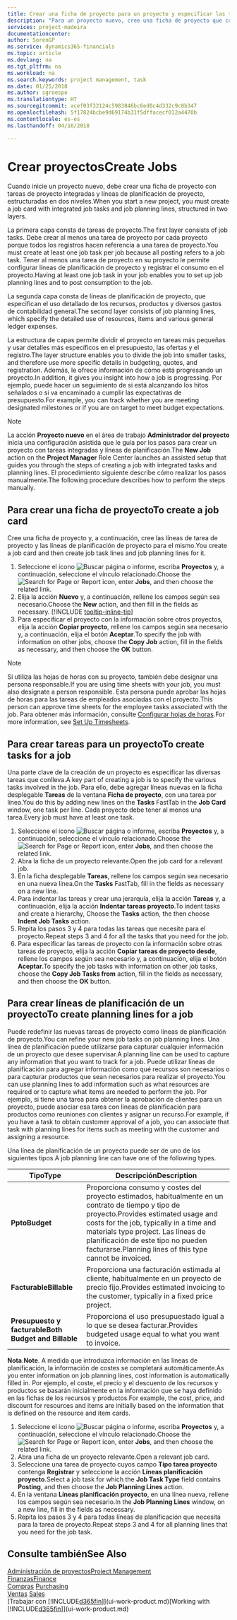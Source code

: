 ```yaml
---
title: Crear una ficha de proyecto para un proyecto y especificar las tareas | Documentos de Microsoft
description: "Para un proyecto nuevo, cree una ficha de proyecto que contenga tareas y líneas de planificación, como ayuda para administrar el progreso y los presupuestos."
services: project-madeira
documentationcenter: 
author: SorenGP
ms.service: dynamics365-financials
ms.topic: article
ms.devlang: na
ms.tgt_pltfrm: na
ms.workload: na
ms.search.keywords: project management, task
ms.date: 01/25/2018
ms.author: sgroespe
ms.translationtype: HT
ms.sourcegitcommit: acef03f32124c5983846bc6ed0c4d332c9c8b347
ms.openlocfilehash: 5f17824bcbe9d69174b31f5dffacecf012a4470b
ms.contentlocale: es-es
ms.lasthandoff: 04/16/2018

---
```

# <a name="create-jobs"></a><span data-ttu-id="38d46-103">Crear proyectos</span><span class="sxs-lookup"><span data-stu-id="38d46-103">Create Jobs</span></span>
<span data-ttu-id="38d46-104">Cuando inicie un proyecto nuevo, debe crear una ficha de proyecto con tareas de proyecto integradas y líneas de planificación de proyecto, estructuradas en dos niveles.</span><span class="sxs-lookup"><span data-stu-id="38d46-104">When you start a new project, you must create a job card with integrated job tasks and job planning lines, structured in two layers.</span></span>  

<span data-ttu-id="38d46-105">La primera capa consta de tareas de proyecto.</span><span class="sxs-lookup"><span data-stu-id="38d46-105">The first layer consists of job tasks.</span></span> <span data-ttu-id="38d46-106">Debe crear al menos una tarea de proyecto por cada proyecto porque todos los registros hacen referencia a una tarea de proyecto.</span><span class="sxs-lookup"><span data-stu-id="38d46-106">You must create at least one job task per job because all posting refers to a job task.</span></span> <span data-ttu-id="38d46-107">Tener al menos una tarea de proyecto en su proyecto le permite configurar líneas de planificación de proyecto y registrar el consumo en el proyecto.</span><span class="sxs-lookup"><span data-stu-id="38d46-107">Having at least one job task in your job enables you to set up job planning lines and to post consumption to the job.</span></span>

<span data-ttu-id="38d46-108">La segunda capa consta de líneas de planificación de proyecto, que especifican el uso detallado de los recursos, productos y diversos gastos de contabilidad general.</span><span class="sxs-lookup"><span data-stu-id="38d46-108">The second layer consists of job planning lines, which specify the detailed use of resources, items and various general ledger expenses.</span></span>

<span data-ttu-id="38d46-109">La estructura de capas permite dividir el proyecto en tareas más pequeñas y usar detalles más específicos en el presupuesto, las ofertas y el registro.</span><span class="sxs-lookup"><span data-stu-id="38d46-109">The layer structure enables you to divide the job into smaller tasks, and therefore use more specific details in budgeting, quotes, and registration.</span></span> <span data-ttu-id="38d46-110">Además, le ofrece información de cómo está progresando un proyecto.</span><span class="sxs-lookup"><span data-stu-id="38d46-110">In addition, it gives you insight into how a job is progressing.</span></span> <span data-ttu-id="38d46-111">Por ejemplo, puede hacer un seguimiento de si está alcanzando los hitos señalados o si va encaminado a cumplir las expectativas de presupuesto.</span><span class="sxs-lookup"><span data-stu-id="38d46-111">For example, you can track whether you are meeting designated milestones or if you are on target to meet budget expectations.</span></span>

> [!NOTE]  
>   <span data-ttu-id="38d46-112">La acción **Proyecto nuevo** en el área de trabajo **Administrador del proyecto** inicia una configuración asistida que le guía por los pasos para crear un proyecto con tareas integradas y líneas de planificación.</span><span class="sxs-lookup"><span data-stu-id="38d46-112">The **New Job** action on the **Project Manager** Role Center launches an assisted setup that guides you through the steps of creating a job with integrated tasks and planning lines.</span></span> <span data-ttu-id="38d46-113">El procedimiento siguiente describe cómo realizar los pasos manualmente.</span><span class="sxs-lookup"><span data-stu-id="38d46-113">The following procedure describes how to perform the steps manually.</span></span>

## <a name="to-create-a-job-card"></a><span data-ttu-id="38d46-114">Para crear una ficha de proyecto</span><span class="sxs-lookup"><span data-stu-id="38d46-114">To create a job card</span></span>
<span data-ttu-id="38d46-115">Cree una ficha de proyecto y, a continuación, cree las líneas de tarea de proyecto y las líneas de planificación de proyecto para el mismo.</span><span class="sxs-lookup"><span data-stu-id="38d46-115">You create a job card and then create job task lines and job planning lines for it.</span></span>

1. <span data-ttu-id="38d46-116">Seleccione el icono ![Buscar página o informe](media/ui-search/search_small.png "icono Buscar página o informe"), escriba **Proyectos** y, a continuación, seleccione el vínculo relacionado.</span><span class="sxs-lookup"><span data-stu-id="38d46-116">Choose the ![Search for Page or Report](media/ui-search/search_small.png "Search for Page or Report icon") icon, enter **Jobs**, and then choose the related link.</span></span>  
2. <span data-ttu-id="38d46-117">Elija la acción **Nuevo** y, a continuación, rellene los campos según sea necesario.</span><span class="sxs-lookup"><span data-stu-id="38d46-117">Choose the **New** action, and then fill in the fields as necessary.</span></span> [!INCLUDE [tooltip-inline-tip](includes/tooltip-inline-tip_md.md)]
3. <span data-ttu-id="38d46-118">Para especificar el proyecto con la información sobre otros proyectos, elija la acción **Copiar proyecto**, rellene los campos según sea necesario y, a continuación, elija el botón **Aceptar**.</span><span class="sxs-lookup"><span data-stu-id="38d46-118">To specify the job with information on other jobs, choose the **Copy Job** action, fill in the fields as necessary, and then choose the **OK** button.</span></span>

> [!NOTE]  
>   <span data-ttu-id="38d46-119">Si utiliza las hojas de horas con su proyecto, también debe designar una persona responsable.</span><span class="sxs-lookup"><span data-stu-id="38d46-119">If you are using time sheets with your job, you must also designate a person responsible.</span></span> <span data-ttu-id="38d46-120">Esta persona puede aprobar las hojas de horas para las tareas de empleados asociadas con el proyecto.</span><span class="sxs-lookup"><span data-stu-id="38d46-120">This person can approve time sheets for the employee tasks associated with the job.</span></span> <span data-ttu-id="38d46-121">Para obtener más información, consulte [Configurar hojas de horas](projects-how-setup-time-sheets.md).</span><span class="sxs-lookup"><span data-stu-id="38d46-121">For more information, see [Set Up Timesheets](projects-how-setup-time-sheets.md).</span></span>

## <a name="to-create-tasks-for-a-job"></a><span data-ttu-id="38d46-122">Para crear tareas para un proyecto</span><span class="sxs-lookup"><span data-stu-id="38d46-122">To create tasks for a job</span></span>
<span data-ttu-id="38d46-123">Una parte clave de la creación de un proyecto es especificar las diversas tareas que conlleva.</span><span class="sxs-lookup"><span data-stu-id="38d46-123">A key part of creating a job is to specify the various tasks involved in the job.</span></span> <span data-ttu-id="38d46-124">Para ello, debe agregar líneas nuevas en la ficha desplegable **Tareas** de la ventana **Ficha de proyecto**, con una tarea por línea.</span><span class="sxs-lookup"><span data-stu-id="38d46-124">You do this by adding new lines on the **Tasks** FastTab in the **Job Card** window, one task per line.</span></span> <span data-ttu-id="38d46-125">Cada proyecto debe tener al menos una tarea.</span><span class="sxs-lookup"><span data-stu-id="38d46-125">Every job must have at least one task.</span></span>

1. <span data-ttu-id="38d46-126">Seleccione el icono ![Buscar página o informe](media/ui-search/search_small.png "icono Buscar página o informe"), escriba **Proyectos** y, a continuación, seleccione el vínculo relacionado.</span><span class="sxs-lookup"><span data-stu-id="38d46-126">Choose the ![Search for Page or Report](media/ui-search/search_small.png "Search for Page or Report icon") icon, enter **Jobs**, and then choose the related link.</span></span>
2. <span data-ttu-id="38d46-127">Abra la ficha de un proyecto relevante.</span><span class="sxs-lookup"><span data-stu-id="38d46-127">Open the job card for a relevant job.</span></span>
3. <span data-ttu-id="38d46-128">En la ficha desplegable **Tareas**, rellene los campos según sea necesario en una nueva línea.</span><span class="sxs-lookup"><span data-stu-id="38d46-128">On the **Tasks** FastTab, fill in the fields as necessary on a new line.</span></span>
4. <span data-ttu-id="38d46-129">Para indentar las tareas y crear una jerarquía, elija la acción **Tareas** y, a continuación, elija la acción **Indentar tareas proyecto**.</span><span class="sxs-lookup"><span data-stu-id="38d46-129">To indent tasks and create a hierarchy, Choose the **Tasks** action, the then choose **Indent Job Tasks** action.</span></span>
5. <span data-ttu-id="38d46-130">Repita los pasos 3 y 4 para todas las tareas que necesite para el proyecto.</span><span class="sxs-lookup"><span data-stu-id="38d46-130">Repeat steps 3 and 4 for all the tasks that you need for the job.</span></span>
6. <span data-ttu-id="38d46-131">Para especificar las tareas de proyecto con la información sobre otras tareas de proyecto, elija la acción **Copiar tareas de proyecto desde**, rellene los campos según sea necesario y, a continuación, elija el botón **Aceptar**.</span><span class="sxs-lookup"><span data-stu-id="38d46-131">To specify the job tasks with information on other job tasks, choose the **Copy Job Tasks from** action, fill in the fields as necessary, and then choose the **OK** button.</span></span>

## <a name="to-create-planning-lines-for-a-job"></a><span data-ttu-id="38d46-132">Para crear líneas de planificación de un proyecto</span><span class="sxs-lookup"><span data-stu-id="38d46-132">To create planning lines for a job</span></span>
<span data-ttu-id="38d46-133">Puede redefinir las nuevas tareas de proyecto como líneas de planificación de proyecto.</span><span class="sxs-lookup"><span data-stu-id="38d46-133">You can refine your new job tasks on job planning lines.</span></span> <span data-ttu-id="38d46-134">Una línea de planificación puede utilizarse para capturar cualquier información de un proyecto que desee supervisar.</span><span class="sxs-lookup"><span data-stu-id="38d46-134">A planning line can be used to capture any information that you want to track for a job.</span></span> <span data-ttu-id="38d46-135">Puede utilizar líneas de planificación para agregar información como qué recursos son necesarios o para capturar productos que sean necesarios para realizar el proyecto.</span><span class="sxs-lookup"><span data-stu-id="38d46-135">You can use planning lines to add information such as what resources are required or to capture what items are needed to perform the job.</span></span> <span data-ttu-id="38d46-136">Por ejemplo, si tiene una tarea para obtener la aprobación de clientes para un proyecto, puede asociar esa tarea con líneas de planificación para productos como reuniones con clientes y asignar un recurso.</span><span class="sxs-lookup"><span data-stu-id="38d46-136">For example, if you have a task to obtain customer approval of a job, you can associate that task with planning lines for items such as meeting with the customer and assigning a resource.</span></span>  

<span data-ttu-id="38d46-137">Una línea de planificación de un proyecto puede ser de uno de los siguientes tipos.</span><span class="sxs-lookup"><span data-stu-id="38d46-137">A job planning line can have one of the following types.</span></span>  

| <span data-ttu-id="38d46-138">Tipo</span><span class="sxs-lookup"><span data-stu-id="38d46-138">Type</span></span> | <span data-ttu-id="38d46-139">Descripción</span><span class="sxs-lookup"><span data-stu-id="38d46-139">Description</span></span> |
| --- | --- |
| <span data-ttu-id="38d46-140">**Ppto**</span><span class="sxs-lookup"><span data-stu-id="38d46-140">**Budget**</span></span> |<span data-ttu-id="38d46-141">Proporciona consumo y costes del proyecto estimados, habitualmente en un contrato de tiempo y tipo de proyecto.</span><span class="sxs-lookup"><span data-stu-id="38d46-141">Provides estimated usage and costs for the job, typically in a time and materials type project.</span></span> <span data-ttu-id="38d46-142">Las líneas de planificación de este tipo no pueden facturarse.</span><span class="sxs-lookup"><span data-stu-id="38d46-142">Planning lines of this type cannot be invoiced.</span></span> |
| <span data-ttu-id="38d46-143">**Facturable**</span><span class="sxs-lookup"><span data-stu-id="38d46-143">**Billable**</span></span> |<span data-ttu-id="38d46-144">Proporciona una facturación estimada al cliente, habitualmente en un proyecto de precio fijo.</span><span class="sxs-lookup"><span data-stu-id="38d46-144">Provides estimated invoicing to the customer, typically in a fixed price project.</span></span> |
| <span data-ttu-id="38d46-145">**Presupuesto y facturable**</span><span class="sxs-lookup"><span data-stu-id="38d46-145">**Both Budget and Billable**</span></span> |<span data-ttu-id="38d46-146">Proporciona el uso presupuestado igual a lo que se desea facturar.</span><span class="sxs-lookup"><span data-stu-id="38d46-146">Provides budgeted usage equal to what you want to invoice.</span></span> |

<span data-ttu-id="38d46-147">**Nota**.</span><span class="sxs-lookup"><span data-stu-id="38d46-147">**Note**.</span></span> <span data-ttu-id="38d46-148">A medida que introduzca información en las líneas de planificación, la información de costes se completará automáticamente.</span><span class="sxs-lookup"><span data-stu-id="38d46-148">As you enter information on job planning lines, cost information is automatically filled in.</span></span> <span data-ttu-id="38d46-149">Por ejemplo, el coste, el precio y el descuento de los recursos y productos se basarán inicialmente en la información que se haya definido en las fichas de los recursos y productos.</span><span class="sxs-lookup"><span data-stu-id="38d46-149">For example, the cost, price, and discount for resources and items are initially based on the information that is defined on the resource and item cards.</span></span>

1. <span data-ttu-id="38d46-150">Seleccione el icono ![Buscar página o informe](media/ui-search/search_small.png "icono Buscar página o informe"), escriba **Proyectos** y, a continuación, seleccione el vínculo relacionado.</span><span class="sxs-lookup"><span data-stu-id="38d46-150">Choose the ![Search for Page or Report](media/ui-search/search_small.png "Search for Page or Report icon") icon, enter **Jobs**, and then choose the related link.</span></span>
2. <span data-ttu-id="38d46-151">Abra una ficha de un proyecto relevante.</span><span class="sxs-lookup"><span data-stu-id="38d46-151">Open a relevant job card.</span></span>
3. <span data-ttu-id="38d46-152">Seleccione una tarea de proyecto cuyos campo **Tipo tarea proyecto** contenga **Registrar** y seleccione la acción **Líneas planificación proyecto**.</span><span class="sxs-lookup"><span data-stu-id="38d46-152">Select a job task for which the **Job Task Type** field contains **Posting**, and then choose the **Job Planning Lines** action.</span></span>  
4. <span data-ttu-id="38d46-153">En la ventana **Líneas planificación proyecto**, en una línea nueva, rellene los campos según sea necesario.</span><span class="sxs-lookup"><span data-stu-id="38d46-153">In the **Job Planning Lines** window, on a new line, fill in the fields as necessary.</span></span>
5. <span data-ttu-id="38d46-154">Repita los pasos 3 y 4 para todas líneas de planificación que necesita para la tarea de proyecto.</span><span class="sxs-lookup"><span data-stu-id="38d46-154">Repeat steps 3 and 4 for all planning lines that you need for the job task.</span></span>

## <a name="see-also"></a><span data-ttu-id="38d46-155">Consulte también</span><span class="sxs-lookup"><span data-stu-id="38d46-155">See Also</span></span>
[<span data-ttu-id="38d46-156">Administración de proyectos</span><span class="sxs-lookup"><span data-stu-id="38d46-156">Project Management</span></span>](projects-manage-projects.md)  
[<span data-ttu-id="38d46-157">Finanzas</span><span class="sxs-lookup"><span data-stu-id="38d46-157">Finance</span></span>](finance.md)  
<span data-ttu-id="38d46-158">[Compras](purchasing-manage-purchasing.md)       </span><span class="sxs-lookup"><span data-stu-id="38d46-158">[Purchasing](purchasing-manage-purchasing.md)       </span></span>  
<span data-ttu-id="38d46-159">[Ventas](sales-manage-sales.md)    </span><span class="sxs-lookup"><span data-stu-id="38d46-159">[Sales](sales-manage-sales.md)    </span></span>  
<span data-ttu-id="38d46-160">[Trabajar con [!INCLUDE[d365fin](includes/d365fin_md.md)]](ui-work-product.md)</span><span class="sxs-lookup"><span data-stu-id="38d46-160">[Working with [!INCLUDE[d365fin](includes/d365fin_md.md)]](ui-work-product.md)</span></span>  

